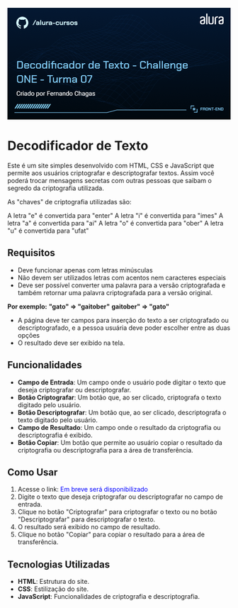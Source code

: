 ![Decodificador de Texto](https://github.com/Fe-Chagas-Dev/decodificador-de-texto/blob/main/imagens/Front-end-Decodificador%20de%20Texto%20-%20Challenge%20ONE%20-%20Turma%2007.png)

# Decodificador de Texto

Este é um site simples desenvolvido com HTML, CSS e JavaScript que permite aos usuários criptografar e descriptografar textos. Assim você poderá trocar mensagens secretas com outras pessoas que saibam o segredo da criptografia utilizada.

As "chaves" de criptografia utilizadas são:

A letra "e" é convertida para "enter"
A letra "i" é convertida para "imes"
A letra "a" é convertida para "ai"
A letra "o" é convertida para "ober"
A letra "u" é convertida para "ufat"

## Requisitos

- Deve funcionar apenas com letras minúsculas
- Não devem ser utilizados letras com acentos nem caracteres especiais
- Deve ser possível converter uma palavra para a versão criptografada e também retornar uma palavra criptografada para a versão original.

**Por exemplo:**
**"gato" => "gaitober"**
**gaitober" => "gato"**

- A página deve ter campos para inserção do texto a ser criptografado ou descriptografado, e a pessoa usuária deve poder escolher entre as duas opções
- O resultado deve ser exibido na tela.

## Funcionalidades

- **Campo de Entrada**: Um campo onde o usuário pode digitar o texto que deseja criptografar ou descriptografar.
- **Botão Criptografar**: Um botão que, ao ser clicado, criptografa o texto digitado pelo usuário.
- **Botão Descriptografar**: Um botão que, ao ser clicado, descriptografa o texto digitado pelo usuário.
- **Campo de Resultado**: Um campo onde o resultado da criptografia ou descriptografia é exibido.
- **Botão Copiar**: Um botão que permite ao usuário copiar o resultado da criptografia ou descriptografia para a área de transferência.

## Como Usar

1. Acesse o link: <span style="color: blue;">Em breve será disponibilizado</span>
2. Digite o texto que deseja criptografar ou descriptografar no campo de entrada.
3. Clique no botão "Criptografar" para criptografar o texto ou no botão "Descriptografar" para descriptografar o texto.
4. O resultado será exibido no campo de resultado.
5. Clique no botão "Copiar" para copiar o resultado para a área de transferência.

## Tecnologias Utilizadas

- **HTML**: Estrutura do site.
- **CSS**: Estilização do site.
- **JavaScript**: Funcionalidades de criptografia e descriptografia.
